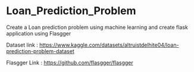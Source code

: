 # Loan_Prediction_Problem
Create a Loan prediction problem using machine learning and create flask application using Flasgger

Dataset link : https://www.kaggle.com/datasets/altruistdelhite04/loan-prediction-problem-dataset

Flasgger Link : https://github.com/flasgger/flasgger
